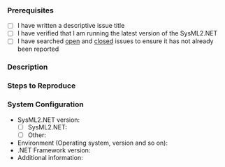 ### Prerequisites

- [ ] I have written a descriptive issue title
- [ ] I have verified that I am running the latest version of the SysML2.NET
- [ ] I have searched [open](https://github.com/RHEAGROUP/SysML2.NET/issues) and [closed](https://github.com/RHEAGROUP/SysML2.NET/issues?q=is%3Aissue+is%3Aclosed) issues to ensure it has not already been reported

### Description
<!-- A description of the bug or feature -->

### Steps to Reproduce
<!-- List of steps, sample code, failing test or link to a project that reproduces the behavior -->

### System Configuration
<!-- Tell us about the environment where you are experiencing the bug -->

- SysML2.NET version:
  - [ ] SysML2.NET:         
  - [ ] Other:              
- Environment (Operating system, version and so on):
- .NET Framework version:
- Additional information:

<!-- Thanks for reporting the issue to SysML2.NET! -->